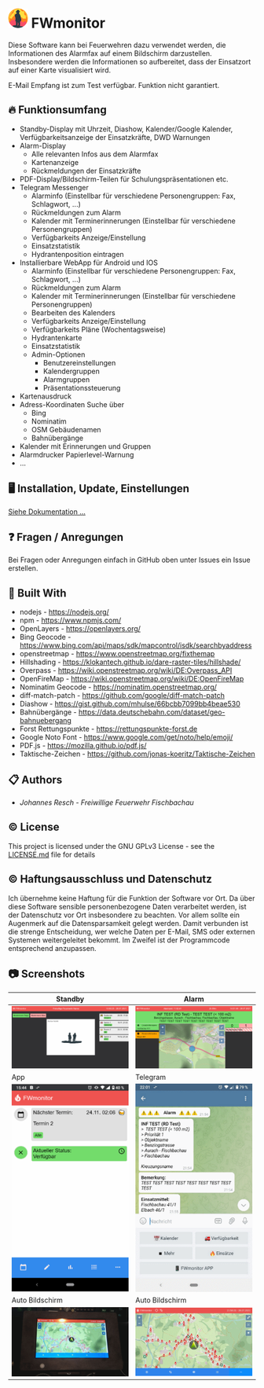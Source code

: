 ﻿# ![Logo](./dokumentation/icon.png) FWmonitor

Diese Software kann bei Feuerwehren dazu verwendet werden, die Informationen des Alarmfax auf einem
Bildschirm darzustellen. Insbesondere werden die Informationen so aufbereitet, dass der Einsatzort
auf einer Karte visualisiert wird.

E-Mail Empfang ist zum Test verfügbar. Funktion nicht garantiert.

## 🔥 Funktionsumfang

-   Standby-Display mit Uhrzeit, Diashow, Kalender/Google Kalender, Verfügbarkeitsanzeige der
    Einsatzkräfte, DWD Warnungen
-   Alarm-Display
    -   Alle relevanten Infos aus dem Alarmfax
    -   Kartenanzeige
    -   Rückmeldungen der Einsatzkräfte
-   PDF-Display/Bildschirm-Teilen für Schulungspräsentationen etc.
-   Telegram Messenger
    -   Alarminfo (Einstellbar für verschiedene Personengruppen: Fax, Schlagwort, ...)
    -   Rückmeldungen zum Alarm
    -   Kalender mit Terminerinnerungen (Einstellbar für verschiedene Personengruppen)
    -   Verfügbarkeits Anzeige/Einstellung
    -   Einsatzstatistik
    -   Hydrantenposition eintragen
-   Installierbare WebApp für Android und IOS
    -   Alarminfo (Einstellbar für verschiedene Personengruppen: Fax, Schlagwort, ...)
    -   Rückmeldungen zum Alarm
    -   Kalender mit Terminerinnerungen (Einstellbar für verschiedene Personengruppen)
    -   Bearbeiten des Kalenders
    -   Verfügbarkeits Anzeige/Einstellung
    -   Verfügbarkeits Pläne (Wochentagsweise)
    -   Hydrantenkarte
    -   Einsatzstatistik
    -   Admin-Optionen
        -   Benutzereinstellungen
        -   Kalendergruppen
        -   Alarmgruppen
        -   Präsentationssteuerung
-   Kartenausdruck
-   Adress-Koordinaten Suche über
    -   Bing
    -   Nominatim
    -   OSM Gebäudenamen
    -   Bahnübergänge
-   Kalender mit Erinnerungen und Gruppen
-   Alarmdrucker Papierlevel-Warnung
-   ...

## 🖥️ Installation, Update, Einstellungen

[Siehe Dokumentation ...](./dokumentation/Uebersicht.md)

## ❓ Fragen / Anregungen

Bei Fragen oder Anregungen einfach in GitHub oben unter Issues ein Issue erstellen.

## 🔨 Built With

-   nodejs - https://nodejs.org/
-   npm - https://www.npmjs.com/
-   OpenLayers - https://openlayers.org/
-   Bing Geocode - https://www.bing.com/api/maps/sdk/mapcontrol/isdk/searchbyaddress
-   openstreetmap - https://www.openstreetmap.org/fixthemap
-   Hillshading - https://klokantech.github.io/dare-raster-tiles/hillshade/
-   Overpass - https://wiki.openstreetmap.org/wiki/DE:Overpass_API
-   OpenFireMap - https://wiki.openstreetmap.org/wiki/DE:OpenFireMap
-   Nominatim Geocode - https://nominatim.openstreetmap.org/
-   diff-match-patch - https://github.com/google/diff-match-patch
-   Diashow - https://gist.github.com/mhulse/66bcbb7099bb4beae530
-   Bahnübergänge - https://data.deutschebahn.com/dataset/geo-bahnuebergang
-   Forst Rettungspunkte - https://rettungspunkte-forst.de
-   Google Noto Font - https://www.google.com/get/noto/help/emoji/
-   PDF.js - https://mozilla.github.io/pdf.js/
-   Taktische-Zeichen - https://github.com/jonas-koeritz/Taktische-Zeichen

## 📋 Authors

-   _Johannes Resch - Freiwillige Feuerwehr Fischbachau_

## ©️ License

This project is licensed under the GNU GPLv3 License - see the [LICENSE.md](LICENSE.md) file for
details

## ©️ Haftungsausschluss und Datenschutz

Ich übernehme keine Haftung für die Funktion der Software vor Ort. Da über diese Software sensible
personenbezogene Daten verarbeitet werden, ist der Datenschutz vor Ort insbesondere zu beachten. Vor
allem sollte ein Augenmerk auf die Datensparsamkeit gelegt werden. Damit verbunden ist die strenge
Entscheidung, wer welche Daten per E-Mail, SMS oder externen Systemen weitergeleitet bekommt. Im
Zweifel ist der Programmcode entsprechend anzupassen.

## 📷 Screenshots

| Standby                                         | Alarm                                           |
| ----------------------------------------------- | ----------------------------------------------- |
| ![Bild](./dokumentation/Screenshot1.PNG 'Bild') | ![Bild](./dokumentation/Screenshot2.PNG 'Bild') |
| App                                             | Telegram                                        |
| ![Bild](./dokumentation/Screenshot4.PNG 'Bild') | ![Bild](./dokumentation/Screenshot3.PNG 'Bild') |
| Auto Bildschirm                                 | Auto Bildschirm                                 |
| ![Bild](./dokumentation//Auto/pic_1.png 'Bild') | ![Bild](./dokumentation//Auto/pic_2.png 'Bild') |
